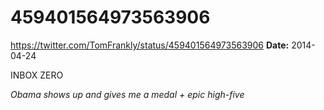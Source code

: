 # 459401564973563906
https://twitter.com/TomFrankly/status/459401564973563906
**Date:** 2014-04-24

INBOX ZERO 

*Obama shows up and gives me a medal + epic high-five*
